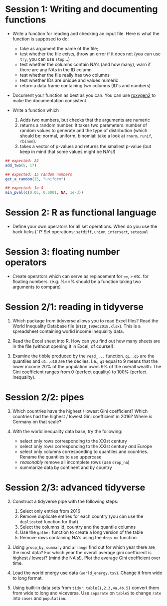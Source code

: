 # Session 1: Writing and documenting functions

 * Write a function for reading and checking an input file. Here is what
   the function is supposed to do:

    * take as argument the name of the file;
    * test whether the file exists, throw an error if it does not (you can
      use `try`, you can use `stop`...)
    * test whether the columns contain NA's (and how many), warn if there
      are any NAs in the ID column
    * test whether the file really has two columns
    * test whether IDs are unique and values numeric
    * return a data frame containing two columns (ID's and numbers)
    
 * Document your function as best as you can. You can use
   [roxygen2](https://kbroman.org/pkg_primer/pages/docs.html) to make the
   documentation consistent.

 * Write a function which

    1. Adds two numbers, but checks that the arguments are numeric 
    2. returns a random number. It takes two parameters: number of random
       values to generate and the type of distribution (which should be:
       normal, uniform, binomial: take a look at `rnorm`, `runif`, `rbinom`).
    3. takes a vector of p-values and returns the smallest p-value (but
       keep in mind that some values might be NA's!)

```r
## expected: 22
add_two(5, 17)

## expected: 15 random numbers
get_a_random(15, "uniform")

## expected: 1e-4
min_pval(c(0.05, 0.0001, NA, 1e-3))
```
 
# Session 2: R as functional language

 * Define your own operators for all set operations. When do you use the
    back ticks (`` ` ``)? Set operations: `setdiff`, `union`, `intersect`,
    `setequal`

# Session 3: floating number operators

 * Create operators which can serve as replacement for `==`, `>` etc. for
    floating numbers. (e.g. %==% should be a function taking two arguments
    to compare)

# Session 2/1: reading in tidyverse

 1. Which package from tidyverse allows you to read Excel files? Read the
    World Inequality Database file (`WIID_19Dec2018.xlsx`). This is a
    spreadsheet containing worlid income inequality data.

 2. Read the Excel sheet into R. How can you find out how many sheets are
    in the file (without opening it in Excel, of course!).

 2. Examine the tibble produced by the `read_...` function. `q1..q5` are the
    quantiles and `d1..d10` are the deciles. I.e., `q1` equal to 9 means
    that the lower income 20% of the population owns 9% of the overall
    wealth. The Gini coefficient ranges from 0 (perfect equality) to 100%
    (perfect inequality).

# Session 2/2: pipes

 3. Which countries have the highest / lowest Gini coefficient? Which
    countries had the highest / lowest Gini coefficient in 2016? Where is
    Germany on that scale?

 2. With the world inequality data base, try the following:

     * select only rows corresponding to the XXIst century
     * select only rows corresponding to the XXIst century *and* Europe
     * select only columns corresponding to quantiles and countries. Rename
       the quantiles to use uppercase
     * *reasonably* remove all incomplete rows (use `drop_na`)
     * summarize data by continent and by country

# Session 2/3: advanced tidyverse

 2. Construct a tidyverse pipe with the following steps:

     1. Select only entries from 2016
     2. Remove duplicate entries for each country (you can use the
        `duplicated` function for that)
     3. Select the columns id, country and the quantile columns
     4. Use the `gather` function to create a long version of the table 
     5. Remove rows containing NA's using the `drop_na` function

 3. Using `group_by`, `summary` and `arrange` find out for which year there
    are the most data? For which year the overall average gini coefficient
    is highest / lowest? (mind the NA's!). Plot the average Gini
    coefficient over time.

 3. Load the world energy use data (`world_energy.tsv`). Change it from
    wide to long format.

 4. Using built-in data sets from `tidyr`, `table{1,2,3,4a,4b,5}` convert
    them from wide to long and viceversa. Use `separate` on `table5` to
    change `rate` into `cases` and `population`.
